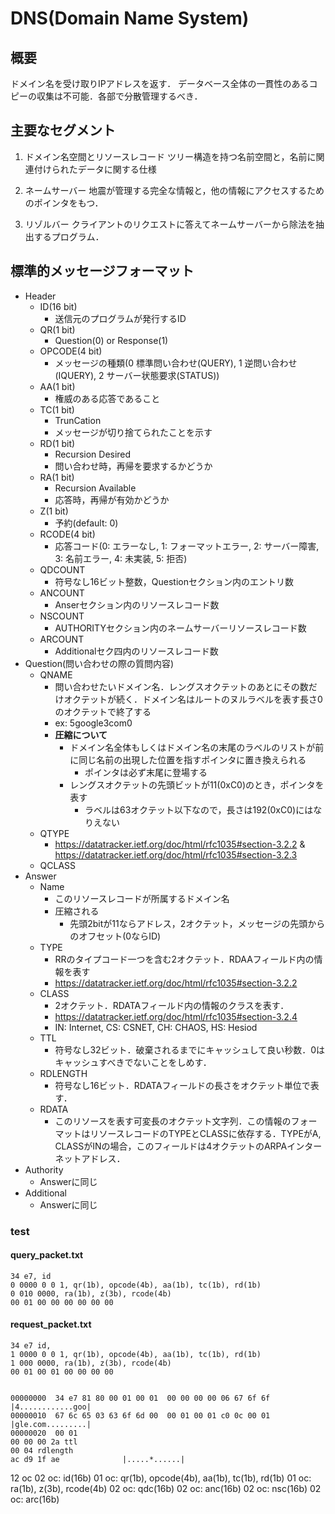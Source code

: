 # DNS(Domain Name System)
## 概要
ドメイン名を受け取りIPアドレスを返す．
データベース全体の一貫性のあるコピーの収集は不可能．各部で分散管理するべき．

## 主要なセグメント
1. ドメイン名空間とリソースレコード
ツリー構造を持つ名前空間と，名前に関連付けられたデータに関する仕様

2. ネームサーバー
地震が管理する完全な情報と，他の情報にアクセスするためのポインタをもつ．

3. リゾルバー
クライアントのリクエストに答えてネームサーバーから除法を抽出するプログラム．

## 標準的メッセージフォーマット

- Header
  - ID(16 bit)
    - 送信元のプログラムが発行するID
  - QR(1 bit)
    - Question(0) or Response(1)
  - OPCODE(4 bit)
    - メッセージの種類(0 標準問い合わせ(QUERY), 1 逆問い合わせ(IQUERY), 2 サーバー状態要求(STATUS))
  - AA(1 bit)
    - 権威のある応答であること
  - TC(1 bit)
    - TrunCation
    - メッセージが切り捨てられたことを示す
  - RD(1 bit)
    - Recursion Desired
    - 問い合わせ時，再帰を要求するかどうか
  - RA(1 bit)
    - Recursion Available
    - 応答時，再帰が有効かどうか
  - Z(1 bit)
    - 予約(default: 0)
  - RCODE(4 bit)
    - 応答コード(0: エラーなし, 1: フォーマットエラー, 2: サーバー障害, 3: 名前エラー, 4: 未実装, 5: 拒否)
  - QDCOUNT
    - 符号なし16ビット整数，Questionセクション内のエントリ数
  - ANCOUNT
    - Anserセクション内のリソースレコード数
  - NSCOUNT
    - AUTHORITYセクション内のネームサーバーリソースレコード数
  - ARCOUNT
    - Additionalセク四内のリソースレコード数
- Question(問い合わせの際の質問内容)
  - QNAME
    - 問い合わせたいドメイン名．レングスオクテットのあとにその数だけオクテットが続く．ドメイン名はルートのヌルラベルを表す長さ0のオクテットで終了する
    - ex: 5google3com0
    - **圧縮について**
      - ドメイン名全体もしくはドメイン名の末尾のラベルのリストが前に同じ名前の出現した位置を指すポインタに置き換えられる
        - ポインタは必ず末尾に登場する
      - レングスオクテットの先頭ビットが11(0xC0)のとき，ポインタを表す
        - ラベルは63オクテット以下なので，長さは192(0xC0)にはなりえない
  - QTYPE
    - https://datatracker.ietf.org/doc/html/rfc1035#section-3.2.2 & https://datatracker.ietf.org/doc/html/rfc1035#section-3.2.3
  - QCLASS
- Answer
  - Name
    - このリソースレコードが所属するドメイン名
    - 圧縮される
      - 先頭2bitが11ならアドレス，2オクテット，メッセージの先頭からのオフセット(0ならID)
  - TYPE
    - RRのタイプコード一つを含む2オクテット．RDAAフィールド内の情報を表す
    - https://datatracker.ietf.org/doc/html/rfc1035#section-3.2.2
  - CLASS
    - 2オクテット．RDATAフィールド内の情報のクラスを表す．
    - https://datatracker.ietf.org/doc/html/rfc1035#section-3.2.4
    - IN: Internet, CS: CSNET, CH: CHAOS, HS: Hesiod
  - TTL
    - 符号なし32ビット．破棄されるまでにキャッシュして良い秒数．0はキャッシュすべきでないことをしめす．
  - RDLENGTH
    - 符号なし16ビット．RDATAフィールドの長さをオクテット単位で表す．
  - RDATA
    - このリソースを表す可変長のオクテット文字列．この情報のフォーマットはリソースレコードのTYPEとCLASSに依存する．TYPEがA, CLASSがINの場合，このフィールドは4オクテットのARPAインターネットアドレス．
- Authority
  - Answerに同じ
- Additional
  - Answerに同じ

### test
#### query_packet.txt
```
34 e7, id
0 0000 0 0 1, qr(1b), opcode(4b), aa(1b), tc(1b), rd(1b)
0 010 0000, ra(1b), z(3b), rcode(4b)
00 01 00 00 00 00 00 00
```

#### request_packet.txt
```
34 e7 id,
1 0000 0 0 1, qr(1b), opcode(4b), aa(1b), tc(1b), rd(1b)
1 000 0000, ra(1b), z(3b), rcode(4b)
00 01 00 01 00 00 00 00


00000000  34 e7 81 80 00 01 00 01  00 00 00 00 06 67 6f 6f  |4............goo|
00000010  67 6c 65 03 63 6f 6d 00  00 01 00 01 c0 0c 00 01  |gle.com.........|
00000020  00 01
00 00 00 2a ttl
00 04 rdlength
ac d9 1f ae              |.....*......|
```

12 oc
02 oc: id(16b)
01 oc: qr(1b), opcode(4b), aa(1b), tc(1b), rd(1b)
01 oc: ra(1b), z(3b), rcode(4b)
02 oc: qdc(16b)
02 oc: anc(16b)
02 oc: nsc(16b)
02 oc: arc(16b)
